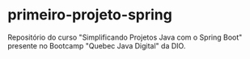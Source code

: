 # primeiro-projeto-spring
Repositório do curso "Simplificando Projetos Java com o Spring Boot" presente no Bootcamp "Quebec Java Digital" da DIO. 

